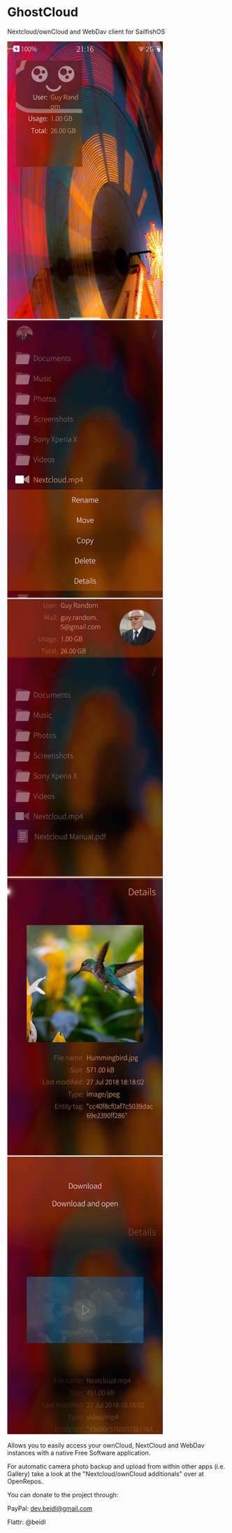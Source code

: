 # GhostCloud
Nextcloud/ownCloud and WebDav client for SailfishOS

![Login](/readme/cover.png) ![File browser](/readme/filebrowser.png) ![User info](/readme/userinfo.png) ![File details](/readme/filedetails.png) ![Media preview](/readme/mediapreview.png)

Allows you to easily access your ownCloud, NextCloud and WebDav instances with a native Free Software application.

For automatic camera photo backup and upload from within other apps (i.e. Gallery) take a look at the "Nextcloud/ownCloud additionals" over at OpenRepos.

You can donate to the project through:

PayPal: dev.beidl@gmail.com

Flattr: @beidl
